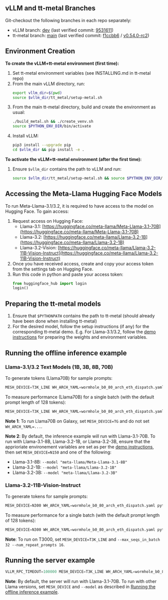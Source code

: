
## vLLM and tt-metal Branches
Git-checkout the following branches in each repo separately:
- vLLM branch: [dev](https://github.com/tenstorrent/vllm/tree/dev) (last verified commit: [9531611](https://github.com/tenstorrent/vllm/tree/953161188c50f10da95a88ab305e23977ebd3750))
- tt-metal branch: [main](https://github.com/tenstorrent/tt-metal) (last verified commit: [f1ccbb6](https://github.com/tenstorrent/tt-metal/tree/f1ccbb69939ad812ee8037506b38eb4949d3d851) / [v0.54.0-rc2](https://github.com/tenstorrent/tt-metal/tree/v0.54.0-rc2))

## Environment Creation

**To create the vLLM+tt-metal environment (first time):**
1. Set tt-metal environment variables (see INSTALLING.md in tt-metal repo)
2. From the main vLLM directory, run:
    ```sh
    export vllm_dir=$(pwd)
    source $vllm_dir/tt_metal/setup-metal.sh
    ```
3. From the main tt-metal directory, build and create the environment as usual:
    ```sh
    ./build_metal.sh && ./create_venv.sh
    source $PYTHON_ENV_DIR/bin/activate
    ```
4. Install vLLM:
    ```sh
    pip3 install --upgrade pip
    cd $vllm_dir && pip install -e .
    ```

**To activate the vLLM+tt-metal environment (after the first time):**
1. Ensure `$vllm_dir` contains the path to vLLM and run:
    ```sh
    source $vllm_dir/tt_metal/setup-metal.sh && source $PYTHON_ENV_DIR/bin/activate
    ```

## Accessing the Meta-Llama Hugging Face Models

To run Meta-Llama-3.1/3.2, it is required to have access to the model on Hugging Face. To gain access:
1. Request access on Hugging Face:
    - Llama-3.1: [https://huggingface.co/meta-llama/Meta-Llama-3.1-70B](https://huggingface.co/meta-llama/Meta-Llama-3.1-70B)
    - Llama-3.2: [https://huggingface.co/meta-llama/Llama-3.2-1B](https://huggingface.co/meta-llama/Llama-3.2-1B)
    - Llama-3.2-Vision: [https://huggingface.co/meta-llama/Llama-3.2-11B-Vision-Instruct](https://huggingface.co/meta-llama/Llama-3.2-11B-Vision-Instruct)
2. Once you have received access, create and copy your access token from the settings tab on Hugging Face.
3. Run this code in python and paste your access token:
    ```python
    from huggingface_hub import login
    login()
    ```

## Preparing the tt-metal models

1. Ensure that `$PYTHONPATH` contains the path to tt-metal (should already have been done when installing tt-metal)
2. For the desired model, follow the setup instructions (if any) for the corresponding tt-metal demo. E.g. For Llama-3.1/3.2, follow the [demo instructions](https://github.com/tenstorrent/tt-metal/tree/main/models/demos/llama3) for preparing the weights and environment variables.

## Running the offline inference example

### Llama-3.1/3.2 Text Models (1B, 3B, 8B, 70B)

To generate tokens (Llama70B) for sample prompts:
```python
MESH_DEVICE=T3K_LINE WH_ARCH_YAML=wormhole_b0_80_arch_eth_dispatch.yaml python examples/offline_inference_tt.py
```

To measure performance (Llama70B) for a single batch (with the default prompt length of 128 tokens):
```python
MESH_DEVICE=T3K_LINE WH_ARCH_YAML=wormhole_b0_80_arch_eth_dispatch.yaml python examples/offline_inference_tt.py --measure_perf
```

**Note 1**: To run Llama70B on Galaxy, set `MESH_DEVICE=TG` and do not set `WH_ARCH_YAML=...`.

**Note 2**: By default, the inference example will run with Llama-3.1-70B. To run with Llama-3.1-8B, Llama-3.2-1B, or Llama-3.2-3B, ensure that the apprioriate environement variables are set as per the [demo instructions](https://github.com/tenstorrent/tt-metal/tree/main/models/demos/llama3), then set `MESH_DEVICE=N150` and one of the following:
- Llama-3.1-8B: `--model "meta-llama/Meta-Llama-3.1-8B"`
- Llama-3.2-1B: `--model "meta-llama/Llama-3.2-1B"`
- Llama-3.2-3B: `--model "meta-llama/Llama-3.2-3B"`

### Llama-3.2-11B-Vision-Instruct

To generate tokens for sample prompts:
```python
MESH_DEVICE=N300 WH_ARCH_YAML=wormhole_b0_80_arch_eth_dispatch.yaml python examples/offline_inference_tt.py --model "meta-llama/Llama-3.2-11B-Vision-Instruct" --multi_modal --max_seqs_in_batch 16 --num_repeat_prompts 8
```

To measure performance for a single batch (with the default prompt length of 128 tokens):
```python
MESH_DEVICE=N300 WH_ARCH_YAML=wormhole_b0_80_arch_eth_dispatch.yaml python examples/offline_inference_tt.py --model "meta-llama/Llama-3.2-11B-Vision-Instruct" --measure_perf --multi_modal --max_seqs_in_batch 16 --num_repeat_prompts 4
```

**Note**: To run on T3000, set `MESH_DEVICE=T3K_LINE` and `--max_seqs_in_batch 32 --num_repeat_prompts 16`.

## Running the server example

```python
VLLM_RPC_TIMEOUT=100000 MESH_DEVICE=T3K_LINE WH_ARCH_YAML=wormhole_b0_80_arch_eth_dispatch.yaml python examples/server_example_tt.py
```

**Note**: By default, the server will run with Llama-3.1-70B. To run with other Llama versions, set `MESH_DEVICE` and `--model` as described in [Running the offline inference example](#running-the-offline-inference-example).

